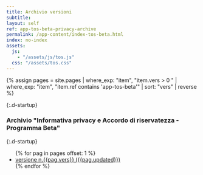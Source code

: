 ```yaml
---
title: Archivio versioni
subtitle:
layout: self
ref: app-tos-beta-privacy-archive
permalink: /app-content/index-tos-beta.html
index: no-index
assets:
  js:
    - "/assets/js/tos.js"
  css: "/assets/tos.css"
---
```


{% assign pages = site.pages | where_exp: "item", "item.vers > 0 " | where_exp: "item", "item.ref contains 'app-tos-beta'" | sort: "vers" | reverse  %}

{:.d-startup}

### Archivio "Informativa privacy e Accordo di riservatezza - Programma Beta"

{:.d-startup}

<ul>
{% for pag in pages offset: 1 %}
    <li><a href="{{pag.url}}">versione n.{{pag.vers}} ({{pag.updated}})</a></li>
{% endfor %}
</ul>
